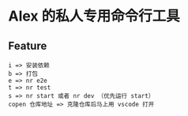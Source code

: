 # Alex 的私人专用命令行工具

## Feature

```shell
i => 安装依赖
b => 打包
e => nr e2e
t => nr test
s => nr start 或者 nr dev （优先运行 start）
copen 仓库地址 => 克隆仓库后马上用 vscode 打开
```
